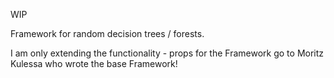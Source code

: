 WIP 

Framework for random decision trees / forests.

I am only extending the functionality - props for the Framework go to Moritz Kulessa who wrote the base Framework!
